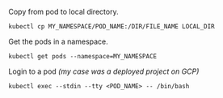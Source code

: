
Copy from pod to local directory.
```
kubectl cp MY_NAMESPACE/POD_NAME:/DIR/FILE_NAME LOCAL_DIR
```

Get the pods in a namespace.
```
kubectl get pods --namespace=MY_NAMESPACE
```

Login to a pod *(my case was a deployed project on GCP)*
```
kubectl exec --stdin --tty <POD_NAME> -- /bin/bash
```
